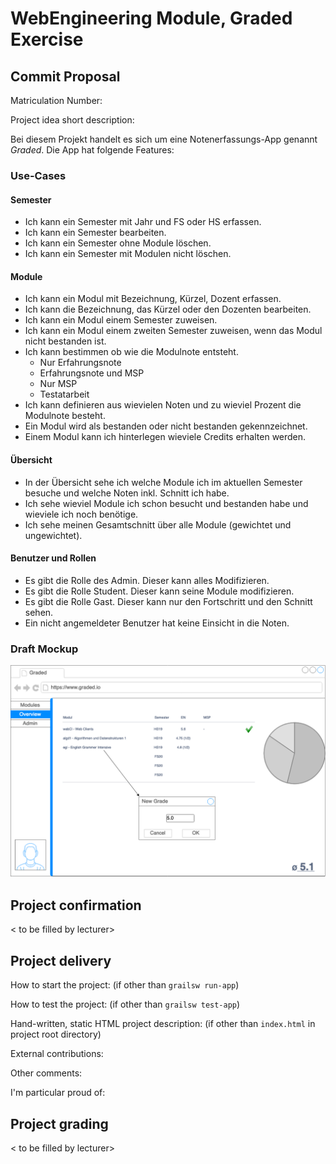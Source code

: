 # WebEngineering Module, Graded Exercise

## Commit Proposal

Matriculation Number: <to be filled by student>

Project idea short description: 

Bei diesem Projekt handelt es sich um eine Notenerfassungs-App genannt *Graded*.
Die App hat folgende Features:

### Use-Cases
#### Semester
- Ich kann ein Semester mit Jahr und FS oder HS erfassen.
- Ich kann ein Semester bearbeiten.
- Ich kann ein Semester ohne Module löschen.
- Ich kann ein Semester mit Modulen nicht löschen.
#### Module
- Ich kann ein Modul mit Bezeichnung, Kürzel, Dozent erfassen.
- Ich kann die Bezeichnung, das Kürzel oder den Dozenten bearbeiten.
- Ich kann ein Modul einem Semester zuweisen.
- Ich kann ein Modul einem zweiten Semester zuweisen, wenn das Modul nicht bestanden ist.
- Ich kann bestimmen ob wie die Modulnote entsteht.
  - Nur Erfahrungsnote
  - Erfahrungsnote und MSP
  - Nur MSP
  - Testatarbeit
- Ich kann definieren aus wievielen Noten und zu wieviel Prozent die Modulnote besteht.
- Ein Modul wird als bestanden oder nicht bestanden gekennzeichnet.
- Einem Modul kann ich hinterlegen wieviele Credits erhalten werden.
#### Übersicht
- In der Übersicht sehe ich welche Module ich im aktuellen Semester besuche und welche Noten inkl. Schnitt ich habe.
- Ich sehe wieviel Module ich schon besucht und bestanden habe und wieviele ich noch benötige.
- Ich sehe meinen Gesamtschnitt über alle Module (gewichtet und ungewichtet).
#### Benutzer und Rollen
- Es gibt die Rolle des Admin. Dieser kann alles Modifizieren.
- Es gibt die Rolle Student. Dieser kann seine Module modifizieren.
- Es gibt die Rolle Gast. Dieser kann nur den Fortschritt und den Schnitt sehen.
- Ein nicht angemeldeter Benutzer hat keine Einsicht in die Noten.

### Draft Mockup
![mockup](mockup.png)
## Project confirmation

< to be filled by lecturer>


## Project delivery <to be filled by student>

How to start the project: (if other than `grailsw run-app`)

How to test the project:  (if other than `grailsw test-app`)

Hand-written, static HTML 
project description:      (if other than `index.html` in project root directory)

External contributions:

Other comments: 

I'm particular proud of:


## Project grading 

< to be filled by lecturer>
